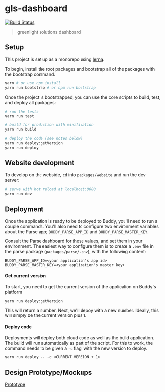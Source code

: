 # gls-dashboard

[![Build Status](https://travis-ci.org/GreenLightSolutionsFoundation/gls-dashboard.svg?branch=master)](https://travis-ci.org/GreenLightSolutionsFoundation/gls-dashboard)

> greenlight solutions dashboard

## Setup

This project is set up as a monorepo using [lerna](https://github.com/lerna/lerna).

To begin, install the root packages and bootstrap all of the packages with the bootstrap command.

```bash
yarn # or use npm install
yarn run bootstrap # or npm run bootstrap
```

Once the project is bootstrapped, you can use the core scripts to build, test, and deploy all packages:

``` bash
# run the tests
yarn run test

# build for production with minification
yarn run build

# deploy the code (see notes below)
yarn run deploy:getVersion
yarn run deploy
```

## Website development

To develop on the webside, `cd` into `packages/website` and run the dev server:

```bash
# serve with hot reload at localhost:8080
yarn run dev
```

## Deployment

Once the application is ready to be deployed to Buddy, you'll need to run a couple commands. You'll also need to configure two environment variables about the Parse app; `BUDDY_PARSE_APP_ID` and `BUDDY_PARSE_MASTER_KEY`.

Consult the Parse dashboard for these values, and set them in your environment. The easiest way to configure them is to create a `.env` file in the parse package (`packages/parse/.env`), with the following content:

```
BUDDY_PARSE_APP_ID=<your application's app id>
BUDDY_PARSE_MASTER_KEY=<your application's master key>
```

#### Get current version

To start, you need to get the current version of the application on Buddy's platform

```
yarn run deploy:getVersion
```

This will return a number. Next, we'll depoy with a new number. Ideally, this will simply be the current version plus 1.

#### Deploy code

Deployments will deploy both cloud code as well as the build application. The build will run automatically as part of the script. For this to work, the command needs to be given a `-c` flag, with the new version to deploy.

```
yarn run deploy -- -c <CURRENT VERSION + 1>
```

## Design Prototype/Mockups

[Prototype](https://www.justinmind.com/usernote/tests/25432407/25579562/26854229/index.html)